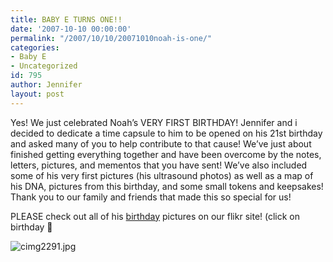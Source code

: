 ```yaml
---
title: BABY E TURNS ONE!!
date: '2007-10-10 00:00:00'
permalink: "/2007/10/10/20071010noah-is-one/"
categories:
- Baby E
- Uncategorized
id: 795
author: Jennifer
layout: post
---
```


Yes! We just celebrated Noah&#8217;s VERY FIRST BIRTHDAY! Jennifer and i decided to dedicate a time capsule to him to be opened on his 21st birthday and asked many of you to help contribute to that cause! We&#8217;ve just about finished getting everything together and have been overcome by the notes, letters, pictures, and mementos that you have sent! We&#8217;ve also included some of his very first pictures (his ultrasound photos) as well as a map of his DNA, pictures from this birthday, and some small tokens and keepsakes! Thank you to our family and friends that made this so special for us!

PLEASE check out all of his [birthday](http://www.flickr.com/photos/jenniferandJennifers_photos/sets/72157602349418442/ "birthday") pictures on our flikr site! (click on birthday 🙂

<img id="image190" alt="cimg2291.jpg" src="http://static.squarespace.com/static/50db6bb3e4b015296cd43789/50dfa5b1e4b0dc6320e0b5ea/50dfa5b1e4b0dc6320e0b69a/1192011485000/?format=original" />
